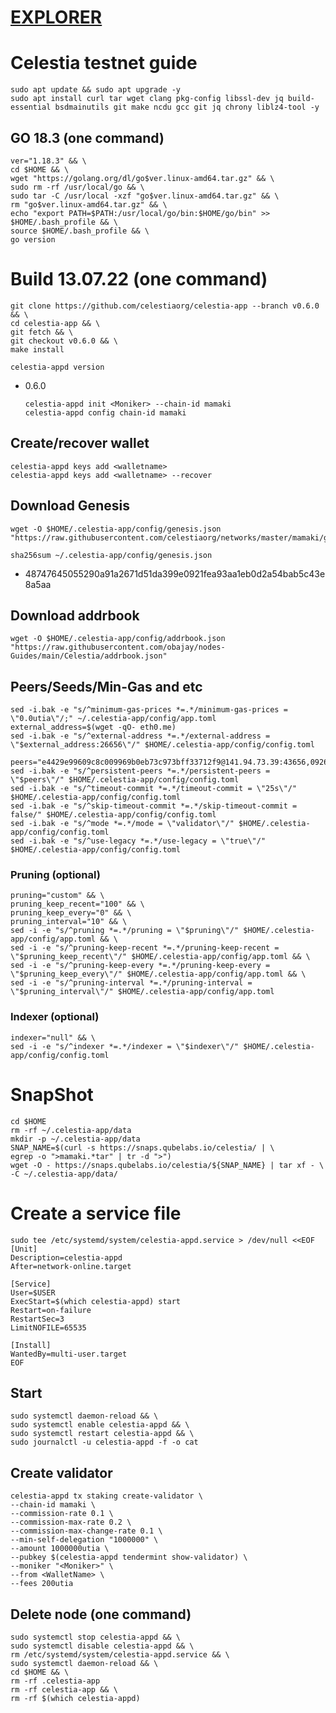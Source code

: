 [EXPLORER](https://celestia.explorers.guru/validators)
===
# Celestia testnet guide

    sudo apt update && sudo apt upgrade -y
    sudo apt install curl tar wget clang pkg-config libssl-dev jq build-essential bsdmainutils git make ncdu gcc git jq chrony liblz4-tool -y

## GO 18.3 (one command)

    ver="1.18.3" && \
    cd $HOME && \
    wget "https://golang.org/dl/go$ver.linux-amd64.tar.gz" && \
    sudo rm -rf /usr/local/go && \
    sudo tar -C /usr/local -xzf "go$ver.linux-amd64.tar.gz" && \
    rm "go$ver.linux-amd64.tar.gz" && \
    echo "export PATH=$PATH:/usr/local/go/bin:$HOME/go/bin" >> $HOME/.bash_profile && \
    source $HOME/.bash_profile && \
    go version

# Build 13.07.22  (one command)
    git clone https://github.com/celestiaorg/celestia-app --branch v0.6.0 && \
    cd celestia-app && \
    git fetch && \
    git checkout v0.6.0 && \
    make install
`celestia-appd version`
+ 0.6.0

      celestia-appd init <Moniker> --chain-id mamaki
      celestia-appd config chain-id mamaki

## Create/recover wallet

    celestia-appd keys add <walletname>
    celestia-appd keys add <walletname> --recover

## Download Genesis
    wget -O $HOME/.celestia-app/config/genesis.json "https://raw.githubusercontent.com/celestiaorg/networks/master/mamaki/genesis.json"
`sha256sum ~/.celestia-app/config/genesis.json`
+ 48747645055290a91a2671d51da399e0921fea93aa1eb0d2a54bab5c43e8a5aa

## Download addrbook

    wget -O $HOME/.celestia-app/config/addrbook.json "https://raw.githubusercontent.com/obajay/nodes-Guides/main/Celestia/addrbook.json"

## Peers/Seeds/Min-Gas and etc

    sed -i.bak -e "s/^minimum-gas-prices *=.*/minimum-gas-prices = \"0.0utia\"/;" ~/.celestia-app/config/app.toml
    external_address=$(wget -qO- eth0.me)
    sed -i.bak -e "s/^external-address *=.*/external-address = \"$external_address:26656\"/" $HOME/.celestia-app/config/config.toml

    peers="e4429e99609c8c009969b0eb73c973bff33712f9@141.94.73.39:43656,09263a4168de6a2aaf7fef86669ddfe4e2d004f6@142.132.209.229:26656,13d8abce0ff9565ed223c5e4b9906160816ee8fa@94.62.146.145:36656,72b34325513863152269e781d9866d1ec4d6a93a@65.108.194.40:26676,322542cec82814d8903de2259b1d4d97026bcb75@51.178.133.224:26666,5273f0deefa5f9c2d0a3bbf70840bb44c65d835c@80.190.129.50:49656,7145da826bbf64f06aa4ad296b850fd697a211cc@176.57.189.212:26656,5a4c337189eed845f3ece17f88da0d94c7eb2f9c@209.126.84.147:26656,ec072065bd4c6126a5833c97c8eb2d4382db85be@88.99.249.251:26656,cd1524191300d6354d6a322ab0bca1d7c8ddfd01@95.216.223.149:26656,2fd76fae32f587eceb266dce19053b20fce4e846@207.154.220.138:26656,1d6a3c3d9ffc828b926f95592e15b1b59b5d8175@135.181.56.56:26656,fe2025284ad9517ee6e8b027024cf4ae17e320c9@198.244.164.11:26656,fcff172744c51684aaefc6fd3433eae275a2f31b@159.203.18.242:26656,f7b68a491bae4b10dbab09bb3a875781a01274a5@65.108.199.79:20356,6c076056fc80a813b26e24ba8d28fa374cd72777@149.102.153.197:26656,180378bab87c9cecea544eb406fcd8fcd2cbc21b@168.119.122.78:26656,6c076056fc80a813b26e24ba8d28fa374cd72777@149.102.153.197:26656,88fa96d09a595a1208968727819367bd2fe8eabe@164.70.120.56:26656,84133cfde6e5fcaf5915436d56b3eef1d1996d17@45.132.245.56:26656,42b331adaa9ece4c455b92f0d26e3382e46d43f0@161.97.180.20:36656,c8c0456a5174ab082591a9466a6e0cb15c915a65@194.233.85.193:26656,6a62bf1f489a5231ddc320a2607ab2595558db75@154.12.240.49:26656,d0b19e4d133441fd41b4d74ac8de2138313ad49e@195.201.41.137:26656,bf199295d4c142ebf114232613d4796e6d81a8d0@159.69.110.238:26656,a46bbdb81e66c950e3cdbe5ee748a2d6bdb185dd@161.97.168.77:26656"
    sed -i.bak -e "s/^persistent-peers *=.*/persistent-peers = \"$peers\"/" $HOME/.celestia-app/config/config.toml
    sed -i.bak -e "s/^timeout-commit *=.*/timeout-commit = \"25s\"/" $HOME/.celestia-app/config/config.toml
    sed -i.bak -e "s/^skip-timeout-commit *=.*/skip-timeout-commit = false/" $HOME/.celestia-app/config/config.toml
    sed -i.bak -e "s/^mode *=.*/mode = \"validator\"/" $HOME/.celestia-app/config/config.toml
    sed -i.bak -e "s/^use-legacy *=.*/use-legacy = \"true\"/" $HOME/.celestia-app/config/config.toml


### Pruning (optional)

    pruning="custom" && \
    pruning_keep_recent="100" && \
    pruning_keep_every="0" && \
    pruning_interval="10" && \
    sed -i -e "s/^pruning *=.*/pruning = \"$pruning\"/" $HOME/.celestia-app/config/app.toml && \
    sed -i -e "s/^pruning-keep-recent *=.*/pruning-keep-recent = \"$pruning_keep_recent\"/" $HOME/.celestia-app/config/app.toml && \
    sed -i -e "s/^pruning-keep-every *=.*/pruning-keep-every = \"$pruning_keep_every\"/" $HOME/.celestia-app/config/app.toml && \
    sed -i -e "s/^pruning-interval *=.*/pruning-interval = \"$pruning_interval\"/" $HOME/.celestia-app/config/app.toml

### Indexer (optional)

    indexer="null" && \
    sed -i -e "s/^indexer *=.*/indexer = \"$indexer\"/" $HOME/.celestia-app/config/config.toml
    
# SnapShot
    
    cd $HOME
    rm -rf ~/.celestia-app/data
    mkdir -p ~/.celestia-app/data
    SNAP_NAME=$(curl -s https://snaps.qubelabs.io/celestia/ | \
    egrep -o ">mamaki.*tar" | tr -d ">")
    wget -O - https://snaps.qubelabs.io/celestia/${SNAP_NAME} | tar xf - \
    -C ~/.celestia-app/data/
    
# Create a service file

    sudo tee /etc/systemd/system/celestia-appd.service > /dev/null <<EOF
    [Unit]
    Description=celestia-appd
    After=network-online.target

    [Service]
    User=$USER
    ExecStart=$(which celestia-appd) start
    Restart=on-failure
    RestartSec=3
    LimitNOFILE=65535

    [Install]
    WantedBy=multi-user.target
    EOF


## Start
    sudo systemctl daemon-reload && \
    sudo systemctl enable celestia-appd && \
    sudo systemctl restart celestia-appd && \
    sudo journalctl -u celestia-appd -f -o cat


## Create validator

    celestia-appd tx staking create-validator \
    --chain-id mamaki \
    --commission-rate 0.1 \
    --commission-max-rate 0.2 \
    --commission-max-change-rate 0.1 \
    --min-self-delegation "1000000" \
    --amount 1000000utia \
    --pubkey $(celestia-appd tendermint show-validator) \
    --moniker "<Moniker>" \
    --from <WalletName> \
    --fees 200utia
    
## Delete node (one command)
    sudo systemctl stop celestia-appd && \
    sudo systemctl disable celestia-appd && \
    rm /etc/systemd/system/celestia-appd.service && \
    sudo systemctl daemon-reload && \
    cd $HOME && \
    rm -rf .celestia-app 
    rm -rf celestia-app && \
    rm -rf $(which celestia-appd)
    
